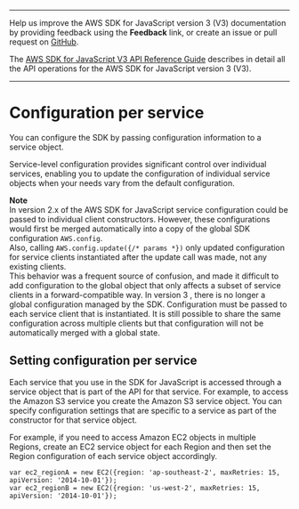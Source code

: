 --------

Help us improve the AWS SDK for JavaScript version 3 \(V3\) documentation by providing feedback using the **Feedback** link, or create an issue or pull request on [GitHub](https://github.com/awsdocs/aws-sdk-for-javascript-v3)\.

 The [AWS SDK for JavaScript V3 API Reference Guide](https://docs.aws.amazon.com/AWSJavaScriptSDK/v3/latest/index.html) describes in detail all the API operations for the AWS SDK for JavaScript version 3 \(V3\)\.

--------

# Configuration per service<a name="global-config-object"></a>

You can configure the SDK by passing configuration information to a service object\.

Service\-level configuration provides significant control over individual services, enabling you to update the configuration of individual service objects when your needs vary from the default configuration\.

**Note**  
In version 2\.x of the AWS SDK for JavaScript service configuration could be passed to individual client constructors\. However, these configurations would first be merged automatically into a copy of the global SDK configuration `AWS.config`\.  
Also, calling `AWS.config.update({/* params *})` only updated configuration for service clients instantiated after the update call was made, not any existing clients\.  
This behavior was a frequent source of confusion, and made it difficult to add configuration to the global object that only affects a subset of service clients in a forward\-compatible way\. In version 3 , there is no longer a global configuration managed by the SDK\. Configuration must be passed to each service client that is instantiated\. It is still possible to share the same configuration across multiple clients but that configuration will not be automatically merged with a global state\.

## Setting configuration per service<a name="service-specific-configuration"></a>

Each service that you use in the SDK for JavaScript is accessed through a service object that is part of the API for that service\. For example, to access the Amazon S3 service you create the Amazon S3 service object\. You can specify configuration settings that are specific to a service as part of the constructor for that service object\. 

For example, if you need to access Amazon EC2 objects in multiple Regions, create an EC2 service object for each Region and then set the Region configuration of each service object accordingly\.

```
var ec2_regionA = new EC2({region: 'ap-southeast-2', maxRetries: 15, apiVersion: '2014-10-01'});
var ec2_regionB = new EC2({region: 'us-west-2', maxRetries: 15, apiVersion: '2014-10-01'});
```